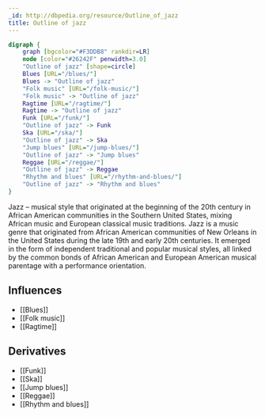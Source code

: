 ```yaml
---
_id: http://dbpedia.org/resource/Outline_of_jazz
title: Outline of jazz
---
```


```dot
digraph {
	graph [bgcolor="#F3DDB8" rankdir=LR]
	node [color="#26242F" penwidth=3.0]
	"Outline of jazz" [shape=circle]
	Blues [URL="/blues/"]
	Blues -> "Outline of jazz"
	"Folk music" [URL="/folk-music/"]
	"Folk music" -> "Outline of jazz"
	Ragtime [URL="/ragtime/"]
	Ragtime -> "Outline of jazz"
	Funk [URL="/funk/"]
	"Outline of jazz" -> Funk
	Ska [URL="/ska/"]
	"Outline of jazz" -> Ska
	"Jump blues" [URL="/jump-blues/"]
	"Outline of jazz" -> "Jump blues"
	Reggae [URL="/reggae/"]
	"Outline of jazz" -> Reggae
	"Rhythm and blues" [URL="/rhythm-and-blues/"]
	"Outline of jazz" -> "Rhythm and blues"
}
```

Jazz – musical style that originated at the beginning of the 20th century in African American communities in the Southern United States, mixing African music and European classical music traditions. Jazz is a music genre that originated from African American communities of New Orleans in the United States during the late 19th and early 20th centuries. It emerged in the form of independent traditional and popular musical styles, all linked by the common bonds of African American and European American musical parentage with a performance orientation.

## Influences
- [[Blues]]
- [[Folk music]]
- [[Ragtime]]

## Derivatives
- [[Funk]]
- [[Ska]]
- [[Jump blues]]
- [[Reggae]]
- [[Rhythm and blues]]
